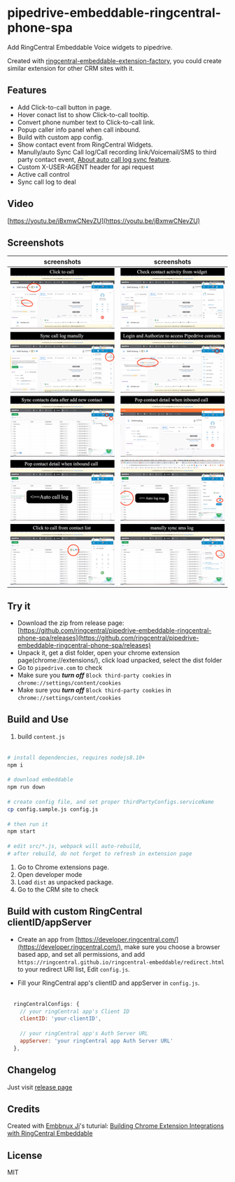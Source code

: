 
# pipedrive-embeddable-ringcentral-phone-spa

Add RingCentral Embeddable Voice widgets to pipedrive.

Created with [ringcentral-embeddable-extension-factory](https://github.com/ringcentral/ringcentral-embeddable-extension-factory), you could create similar extension for other CRM sites with it.

## Features

- Add Click-to-call button in page.
- Hover conact list to show Click-to-call tooltip.
- Convert phone number text to Click-to-call link.
- Popup caller info panel when call inbound.
- Build with custom app config.
- Show contact event from RingCentral Widgets.
- Manully/auto Sync Call log/Call recording link/Voicemail/SMS to third party contact event, [About auto call log sync feature](https://github.com/ringcentral/hubspot-embeddable-ringcentral-phone/issues/137).
- Custom X-USER-AGENT header for api request
- Active call control
- Sync call log to deal

## Video

[https://youtu.be/jBxmwCNevZU](https://youtu.be/jBxmwCNevZU)

## Screenshots

| screenshots            |  screenshots |
:-------------------------:|:-------------------------:
![ ](screenshots/s4-min.png) | ![ ](screenshots/s1-min.png)
![ ](screenshots/s2-min.png) | ![ ](screenshots/s3-min.png)
![ ](screenshots/s10-min.png) | ![ ](screenshots/s5-min.png)
![ ](screenshots/s6-min.png) | ![ ](screenshots/s7-min.png)
![ ](screenshots/s9-min.png) | ![ ](screenshots/s8-min.png)


## Try it

- Download the zip from release page: [https://github.com/ringcentral/pipedrive-embeddable-ringcentral-phone-spa/releases](https://github.com/ringcentral/pipedrive-embeddable-ringcentral-phone-spa/releases)
- Unpack it, get a dist folder, open your chrome extension page(chrome://extensions/), click load unpacked, select the dist folder
- Go to `pipedrive.com` to check
- Make sure you ***turn off*** `Block third-party cookies` in `chrome://settings/content/cookies`
- Make sure you ***turn off*** `Block third-party cookies` in `chrome://settings/content/cookies`

## Build and Use

1. build `content.js`

```bash

# install dependencies, requires nodejs8.10+
npm i

# download embeddable
npm run down

# create config file, and set proper thirdPartyConfigs.serviceName
cp config.sample.js config.js

# then run it
npm start

# edit src/*.js, webpack will auto-rebuild,
# after rebuild, do not forget to refresh in extension page
```

1. Go to Chrome extensions page.
2. Open developer mode
3. Load `dist` as unpacked package.
4. Go to the CRM site to check

## Build with custom RingCentral clientID/appServer

- Create an app from [https://developer.ringcentral.com/](https://developer.ringcentral.com/), make sure you choose a browser based app, and set all permissions, and add `https://ringcentral.github.io/ringcentral-embeddable/redirect.html` to your redirect URI list, Edit `config.js`.

- Fill your RingCentral app's clientID and appServer in `config.js`.

```js

  ringCentralConfigs: {
    // your ringCentral app's Client ID
    clientID: 'your-clientID',

    // your ringCentral app's Auth Server URL
    appServer: 'your ringCentral app Auth Server URL'
  },
```

## Changelog

Just visit [release page](https://github.com/ringcentral/pipedrive-embeddable-ringcentral-phone-spa/releases)

## Credits

Created with [Embbnux Ji](https://github.com/embbnux)'s tuturial:
 [Building Chrome Extension Integrations with RingCentral Embeddable](https://medium.com/ringcentral-developers/build-a-chrome-extension-with-ringcentral-embeddable-bb6faee808a3)

## License

MIT
